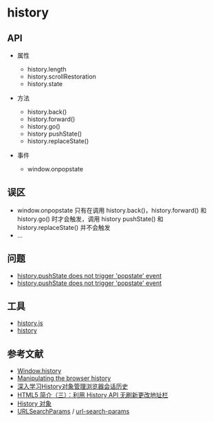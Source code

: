 history
========

## API

- 属性

    - history.length
    - history.scrollRestoration
    - history.state

- 方法

    - history.back()
    - history.forward()
    - history.go()
    - history pushState()
    - history.replaceState()

- 事件

    - window.onpopstate

## 误区

- window.onpopstate 只有在调用 history.back()，history.forward() 和 history.go() 时才会触发，调用 history pushState() 和 history.replaceState() 并不会触发
- ...

## 问题

- [history.pushState does not trigger 'popstate' event](https://stackoverflow.com/questions/10940837/history-pushstate-does-not-trigger-popstate-event)
- [history.pushState does not trigger 'popstate' event](https://stackoverflow.com/questions/10940837/history-pushstate-does-not-trigger-popstate-event/37492075)

## 工具

- [history.js](https://github.com/browserstate/history.js)
- [history](https://github.com/ReactTraining/history)


## 参考文献

- [Window.history](https://developer.mozilla.org/en-US/docs/Web/API/Window/history)
- [Manipulating the browser history](https://developer.mozilla.org/en-US/docs/Web/API/History_API)
- [深入学习History对象管理浏览器会话历史](http://blog.codingplayboy.com/2016/12/10/browser_history/)
- [HTML5 简介（三）：利用 History API 无刷新更改地址栏](https://www.renfei.org/blog/html5-introduction-3-history-api.html)
- [History 对象](https://javascript.ruanyifeng.com/bom/history.html)
- [URLSearchParams](https://javascript.ruanyifeng.com/bom/history.html) / [url-search-params](https://github.com/WebReflection/url-search-params)
